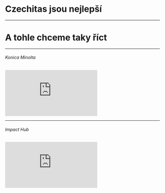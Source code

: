 <!-- .slide: data-state="c-slide-half" -->

# Czechitas jsou nejlepší

---

# A tohle chceme taky říct

---

<!-- .slide: data-background="#000" data-state="c-slide-video" -->

###### Konica Minolta

<iframe data-autoplay class="stretch" src="https://www.youtube.com/embed/yAVQpJNybys" frameborder="0" allowfullscreen></iframe>

---

<!-- .slide: data-background="#000" data-state="c-slide-video" -->

###### Impact Hub

<iframe data-autoplay class="stretch" src="https://www.youtube.com/embed/rZ8qzx2NAbg" frameborder="0" allowfullscreen></iframe>
